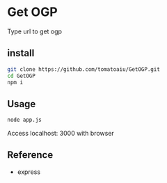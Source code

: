 # Get OGP
Type url to get ogp

## install
```sh
git clone https://github.com/tomatoaiu/GetOGP.git
cd GetOGP
npm i
```

## Usage
```sh
node app.js
```
Access localhost: 3000 with browser

## Reference
- express
